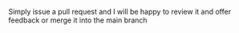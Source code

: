 Simply issue a pull request and I will be happy to review it and offer feedback or merge it into the main branch
